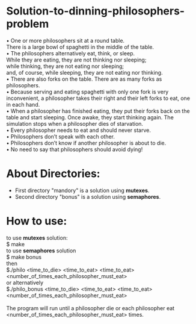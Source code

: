 # Solution-to-dinning-philosophers-problem

• One or more philosophers sit at a round table.<br>
There is a large bowl of spaghetti in the middle of the table.<br>
• The philosophers alternatively eat, think, or sleep.<br>
While they are eating, they are not thinking nor sleeping;<br>
while thinking, they are not eating nor sleeping;<br>
and, of course, while sleeping, they are not eating nor thinking.<br>
• There are also forks on the table. There are as many forks as philosophers.<br>
• Because serving and eating spaghetti with only one fork is very inconvenient, a
philosopher takes their right and their left forks to eat, one in each hand.<br>
• When a philosopher has finished eating, they put their forks back on the table and
start sleeping. Once awake, they start thinking again. The simulation stops when
a philosopher dies of starvation.<br>
• Every philosopher needs to eat and should never starve.<br>
• Philosophers don’t speak with each other.<br>
• Philosophers don’t know if another philosopher is about to die.<br>
• No need to say that philosophers should avoid dying!<br>



# About Directories:
- First directory "mandory" is a solution using <b>mutexes</b>.
- Second directory "bonus" is a solution using <b>semaphores</b>.


# How to use:
to use <b>mutexes</b> solution:<br>
$ make <br>
to use <b>semaphores</b> solution <br>
$ make bonus <br>
then <br>
$./philo <number of philosophers> <time_to_die> <time_to_eat> <time_to_eat> <number_of_times_each_philosopher_must_eat> <br>
or alternatively <br>
$./philo_bonus <number of philosophers> <time_to_die> <time_to_eat> <time_to_eat> <number_of_times_each_philosopher_must_eat> <br>
<br>
The program will run until a philosopher die or each philosopher eat <number_of_times_each_philosopher_must_eat> times.
 <br>

  
